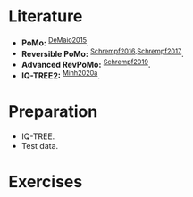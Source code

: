 

# Literature

-   **PoMo:** <sup id="0e186ec11a158cabcb976bd1e2031f5e"><a href="#DeMaio2015" title="De Maio, Schrempf, Kosiol \&amp; Carolin, PoMo: An Allele Frequency-Based Approach for Species Tree  Estimation, {Systematic Biology}, v(6), 1018--1031 (2015).">DeMaio2015</a></sup>.
-   **Reversible PoMo:** <sup id="2f2ab8713e533dd22b048cef0961f709"><a href="#Schrempf2016" title="Schrempf, Minh, De Maio, , von Haeseler \&amp; Kosiol, Reversible polymorphism-aware phylogenetic models and  their application to tree inference, {Journal of Theoretical Biology}, v(), 362--370 (2016).">Schrempf2016</a></sup><sup>,</sup><sup id="8c0a1e7c6aad80c15cb1fa244d645bbc"><a href="#Schrempf2017" title="Schrempf \&amp; Hobolth, An alternative derivation of the stationary distribution  of the multivariate neutral Wright--Fisher model for low  mutation rates with a view to mutation rate estimation from  site frequency data, {Theoretical Population Biology}, v(), 88--94 (2017).">Schrempf2017</a></sup>.
-   **Advanced RevPoMo:** <sup id="d75ce0b622cc79da449eafe25bc548a0"><a href="#Schrempf2019" title="Schrempf, Minh, von Haeseler, Arndt \&amp; Kosiol, Polymorphism-Aware Species Trees with Advanced Mutation  Models, Bootstrap, and Rate Heterogeneity, {Molecular Biology and Evolution}, v(6), 1294--1301 (2019).">Schrempf2019</a></sup>.
-   **IQ-TREE2:** <sup id="8d0393734cc5b18336e2a7473d8abaa0"><a href="#Minh2020a" title="Minh, Schmidt, Chernomor, , Schrempf, Woodhams, von, Haeseler \&amp; Lanfear, IQ-TREE 2: New models and efficient methods for  phylogenetic inference in the genomic era, {Molecular Biology and Evolution}, v(5), 1530--1534 (2020).">Minh2020a</a></sup>.


# Preparation

-   IQ-TREE.
-   Test data.


# Exercises


